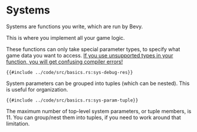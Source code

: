 # Systems

Systems are functions you write, which are run by Bevy.

This is where you implement all your game logic.

These functions can only take special parameter types, to specify what game data
you want to access. [If you use unsupported types in your function, you will get
confusing compiler errors!](../pitfalls/into-system.md)

```rust,no_run,noplayground
{{#include ../code/src/basics.rs:sys-debug-res}}
```

System parameters can be grouped into tuples (which can be nested). This is
useful for organization.

```rust,no_run,noplayground
{{#include ../code/src/basics.rs:sys-param-tuple}}
```

The maximum number of top-level system parameters, or tuple members, is 11. You
can group/nest them into tuples, if you need to work around that limitation.
